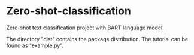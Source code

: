 # Zero-shot-classification
Zero-shot text classification project with BART language model.

The directory "dist" contains the package distribution.
The tutorial can be found as "example.py".

